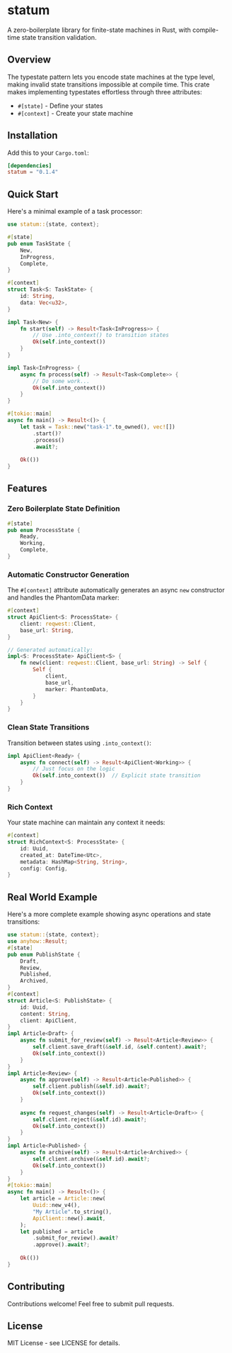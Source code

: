 # statum
A zero-boilerplate library for finite-state machines in Rust, with compile-time state transition validation.
## Overview
The typestate pattern lets you encode state machines at the type level, making invalid state transitions impossible at compile time. This crate makes implementing typestates effortless through three attributes:
- `#[state]` - Define your states
- `#[context]` - Create your state machine

## Installation
Add this to your `Cargo.toml`:
```toml
[dependencies]
statum = "0.1.4"
```
## Quick Start
Here's a minimal example of a task processor:
```rust
use statum::{state, context};

#[state]
pub enum TaskState {
    New,
    InProgress,
    Complete,
}

#[context]
struct Task<S: TaskState> {
    id: String,
    data: Vec<u32>,
}

impl Task<New> {
    fn start(self) -> Result<Task<InProgress>> {
        // Use .into_context() to transition states
        Ok(self.into_context())
    }
}

impl Task<InProgress> {
    async fn process(self) -> Result<Task<Complete>> {
        // Do some work...
        Ok(self.into_context())
    }
}

#[tokio::main]
async fn main() -> Result<()> {
    let task = Task::new("task-1".to_owned(), vec![])
        .start()?
        .process()
        .await?;
    
    Ok(())
}
```
## Features
### Zero Boilerplate State Definition
```rust
#[state]
pub enum ProcessState {
    Ready,
    Working,
    Complete,
}
```
### Automatic Constructor Generation
The `#[context]` attribute automatically generates an async `new` constructor and handles the PhantomData marker:
```rust
#[context]
struct ApiClient<S: ProcessState> {
    client: reqwest::Client,
    base_url: String,
}

// Generated automatically:
impl<S: ProcessState> ApiClient<S> {
    fn new(client: reqwest::Client, base_url: String) -> Self {
        Self {
            client,
            base_url,
            marker: PhantomData,
        }
    }
}
```
### Clean State Transitions
Transition between states using `.into_context()`:
```rust
impl ApiClient<Ready> {
    async fn connect(self) -> Result<ApiClient<Working>> {
        // Just focus on the logic
        Ok(self.into_context())  // Explicit state transition
    }
}
```
### Rich Context
Your state machine can maintain any context it needs:
```rust
#[context]
struct RichContext<S: ProcessState> {
    id: Uuid,
    created_at: DateTime<Utc>,
    metadata: HashMap<String, String>,
    config: Config,
}
```
## Real World Example
Here's a more complete example showing async operations and state transitions:
```rust
use statum::{state, context};
use anyhow::Result;
#[state]
pub enum PublishState {
    Draft,
    Review,
    Published,
    Archived,
}
#[context]
struct Article<S: PublishState> {
    id: Uuid,
    content: String,
    client: ApiClient,
}
impl Article<Draft> {
    async fn submit_for_review(self) -> Result<Article<Review>> {
        self.client.save_draft(&self.id, &self.content).await?;
        Ok(self.into_context())
    }
}
impl Article<Review> {
    async fn approve(self) -> Result<Article<Published>> {
        self.client.publish(&self.id).await?;
        Ok(self.into_context())
    }
    
    async fn request_changes(self) -> Result<Article<Draft>> {
        self.client.reject(&self.id).await?;
        Ok(self.into_context())
    }
}
impl Article<Published> {
    async fn archive(self) -> Result<Article<Archived>> {
        self.client.archive(&self.id).await?;
        Ok(self.into_context())
    }
}
#[tokio::main]
async fn main() -> Result<()> {
    let article = Article::new(
        Uuid::new_v4(),
        "My Article".to_string(),
        ApiClient::new().await,
    );
    let published = article
        .submit_for_review().await?
        .approve().await?;
        
    Ok(())
}
```
## Contributing
Contributions welcome! Feel free to submit pull requests.
## License
MIT License - see LICENSE for details.
